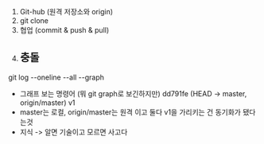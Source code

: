 1. Git-hub (원격 저장소와 origin)
2. git clone
3. 협업 (commit & push & pull)
4. 충돌 
    - 

git log --oneline --all --graph
- 그래프 보는 명령어 (뭐 git graph로 보긴하지만) 
dd791fe (HEAD -> master, origin/master) v1
- master는 로컬, origin/master는 원격 이고 둘다 v1을 가리키는 건 동기화가 됐다는것
- 지식 -> 알면 기술이고 모르면 사고다

